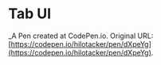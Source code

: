 # Tab UI
 _A Pen created at CodePen.io. Original URL: [https://codepen.io/hilotacker/pen/dXpeYg](https://codepen.io/hilotacker/pen/dXpeYg).

 